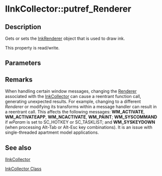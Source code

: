 # IInkCollector::putref_Renderer

## Description

Gets or sets the [InkRenderer](https://learn.microsoft.com/windows/desktop/tablet/inkrenderer-class) object that is used to draw ink.

This property is read/write.

## Parameters

## Remarks

When handling certain window messages, changing the [Renderer](https://learn.microsoft.com/windows/desktop/tablet/inkrenderer-class) associated with the [InkCollector](https://learn.microsoft.com/windows/desktop/tablet/inkcollector-class) can cause a reentrant function call, generating unexpected results. For example, changing to a different *Renderer* or modifying its transforms within a message handler can result in a reentrant call. This affects the following messages: **WM_ACTIVATE**, **WM_ACTIVATEAPP**, **WM_NCACTIVATE**, **WM_PAINT**; **WM_SYSCOMMAND** if *wParam* is set to SC_HOTKEY or SC_TASKLIST; and **WM_SYSKEYDOWN** (when processing Alt-Tab or Alt-Esc key combinations). It is an issue with single-threaded apartment model applications.

## See also

[IInkCollector](https://learn.microsoft.com/windows/win32/api/msinkaut/nn-msinkaut-iinkcollector)

[InkCollector Class](https://learn.microsoft.com/windows/desktop/tablet/inkcollector-class)
